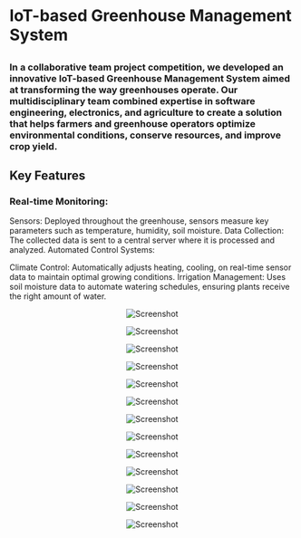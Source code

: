 # IoT-based Greenhouse Management System

## 
### In a collaborative team project competition, we developed an innovative IoT-based Greenhouse Management System aimed at transforming the way greenhouses operate. Our multidisciplinary team combined expertise in software engineering, electronics, and agriculture to create a solution that helps farmers and greenhouse operators optimize environmental conditions, conserve resources, and improve crop yield.
## Key Features
### Real-time Monitoring:

Sensors: Deployed throughout the greenhouse, sensors measure key parameters such as temperature, humidity, soil moisture.
Data Collection: The collected data is sent to a central server where it is processed and analyzed.
Automated Control Systems:

Climate Control: Automatically adjusts heating, cooling, on real-time sensor data to maintain optimal growing conditions.
Irrigation Management: Uses soil moisture data to automate watering schedules, ensuring plants receive the right amount of water.


<p align="center">
  <img src="https://github.com/Nisitha-Pramoad/GreenhouseManagementSystem/blob/master/src/main/resources/repo_assets/User.png" alt="Screenshot" />
</p>
<p align="center">
  <img src="https://github.com/Nisitha-Pramoad/GreenhouseManagementSystem/blob/master/src/main/resources/repo_assets/Labour%20login%20frame.png" alt="Screenshot" />
</p>
<p align="center">
  <img src="https://github.com/Nisitha-Pramoad/GreenhouseManagementSystem/blob/master/src/main/resources/repo_assets/Dashboard.png" alt="Screenshot" />
</p>
<p align="center">
  <img src="https://github.com/Nisitha-Pramoad/GreenhouseManagementSystem/blob/master/src/main/resources/repo_assets/Humidity.png" alt="Screenshot" />
</p>
<p align="center">
  <img src="https://github.com/Nisitha-Pramoad/GreenhouseManagementSystem/blob/master/src/main/resources/repo_assets/humidity%20setting.png" alt="Screenshot" />
</p>
<p align="center">
  <img src="https://github.com/Nisitha-Pramoad/GreenhouseManagementSystem/blob/master/src/main/resources/repo_assets/Temperature.png" alt="Screenshot" />
</p>
<p align="center">
  <img src="https://github.com/Nisitha-Pramoad/GreenhouseManagementSystem/blob/master/src/main/resources/repo_assets/Temperature%20setting.png" alt="Screenshot" />
</p>
<p align="center">
  <img src="https://github.com/Nisitha-Pramoad/GreenhouseManagementSystem/blob/master/src/main/resources/repo_assets/Temperature%20Report.png" alt="Screenshot" />
</p>
<p align="center">
  <img src="https://github.com/Nisitha-Pramoad/GreenhouseManagementSystem/blob/master/src/main/resources/repo_assets/Water%20Level%20Controller.png" alt="Screenshot" />
</p>
<p align="center">
  <img src="https://github.com/Nisitha-Pramoad/GreenhouseManagementSystem/blob/master/src/main/resources/repo_assets/water%20supply%20setting.png" alt="Screenshot" />
</p>
<p align="center">
  <img src="https://github.com/Nisitha-Pramoad/GreenhouseManagementSystem/blob/master/src/main/resources/repo_assets/Water%20Level%20Report.png" alt="Screenshot" />
</p>
<p align="center">
  <img src="https://github.com/Nisitha-Pramoad/GreenhouseManagementSystem/blob/master/src/main/resources/repo_assets/Sunlight%20status.png" alt="Screenshot" />
</p>
<p align="center">
  <img src="https://github.com/Nisitha-Pramoad/GreenhouseManagementSystem/blob/master/src/main/resources/repo_assets/(profile%20pic%20page)%20logout.png" alt="Screenshot" />
</p>

